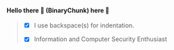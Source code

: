 #### Hello there 👋 (BinaryChunk) here 🤙


> 
> - [x] I use backspace(s) for indentation.
> 
> - [x] Information and Computer Security Enthusiast

